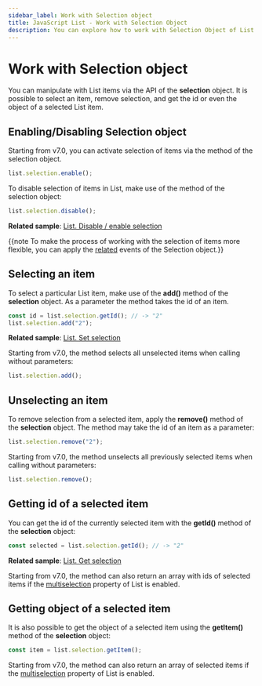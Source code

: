 ```yaml
---
sidebar_label: Work with Selection object
title: JavaScript List - Work with Selection Object 
description: You can explore how to work with Selection Object of List in the documentation of the DHTMLX JavaScript UI library. Browse developer guides and API reference, try out code examples and live demos, and download a free 30-day evaluation version of DHTMLX Suite 7.
---
```


# Work with Selection object

You can manipulate with List items via the API of the **selection** object. It is possible to select an item, remove selection, and get the id or even the object of a selected List item.

## Enabling/Disabling Selection object

Starting from v7.0, you can activate selection of items via the [](../selection/api/selection_enable_method.md) method of the selection object.

~~~js
list.selection.enable();
~~~

To disable selection of items in List, make use of the [](../selection/api/selection_disable_method.md) method of the selection object:

~~~js
list.selection.disable();
~~~

**Related sample**: [List. Disable / enable selection](https://snippet.dhtmlx.com/i4zj985o)

{{note To make the process of working with the selection of items more flexible, you can apply the [related](selection.md#events) events of the Selection object.}}

## Selecting an item

To select a particular List item, make use of the **add()** method of the **selection** object. As a parameter the method takes the id of an item. 

~~~js
const id = list.selection.getId(); // -> "2"
list.selection.add("2");
~~~

**Related sample**: [List. Set selection](https://snippet.dhtmlx.com/io8oxxg2)

Starting from v7.0, the method selects all unselected items when calling without parameters:

~~~js
list.selection.add();
~~~

## Unselecting an item

To remove selection from a selected item, apply the **remove()** method of the **selection** object. The method may take the id of an item as a parameter:

~~~js
list.selection.remove("2"); 
~~~

Starting from v7.0, the method unselects all previously selected items when calling without parameters:

~~~js
list.selection.remove();
~~~

## Getting id of a selected item

You can get the id of the currently selected item with the **getId()** method of the **selection** object:

~~~js
const selected = list.selection.getId(); // -> "2"
~~~

**Related sample**: [List. Get selection](https://snippet.dhtmlx.com/elonnovx)

Starting from v7.0, the method can also return an array with ids of selected items if the [multiselection](list/api/list_multiselection_config.md) property of List is enabled.

## Getting object of a selected item

It is also possible to get the object of a selected item using the **getItem()** method of the **selection** object:

~~~js
const item = list.selection.getItem();
~~~

Starting from v7.0, the method can also return an array of selected items if the [multiselection](list/api/list_multiselection_config.md) property of List is enabled.
